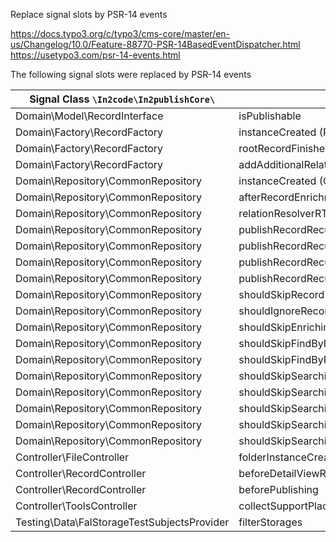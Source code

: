 Replace signal slots by PSR-14 events

https://docs.typo3.org/c/typo3/cms-core/master/en-us/Changelog/10.0/Feature-88770-PSR-14BasedEventDispatcher.html
https://usetypo3.com/psr-14-events.html


The following signal slots were replaced by PSR-14 events

| Signal Class `\In2code\In2publishCore\`     | Signal Name                                            | Event                                                             |
|---------------------------------------------| -------------------------------------------------------|-------------------------------------------------------------------|
| Domain\Model\RecordInterface                | isPublishable                                          | VoteIfRecordIsPublishable                                         |
| Domain\Factory\RecordFactory                | instanceCreated (RecordFactory)                        | RecordInstanceWasInstantiated                                     |
| Domain\Factory\RecordFactory                | rootRecordFinished                                     | RootRecordCreationWasFinished                                     |
| Domain\Factory\RecordFactory                | addAdditionalRelatedRecords                            | AllRelatedRecordsWereAddedToOneRecord                             |
| Domain\Repository\CommonRepository          | instanceCreated (CommonRepository)                     | CommonRepositoryWasInstantiated                                   |
| Domain\Repository\CommonRepository          | afterRecordEnrichment (deprecated!)                    | RecordWasEnriched                                                 |
| Domain\Repository\CommonRepository          | relationResolverRTE                                    | RelatedRecordsByRteWereFetched                                    |
| Domain\Repository\CommonRepository          | publishRecordRecursiveBegin                            | RecursiveRecordPublishingBegan                                    |
| Domain\Repository\CommonRepository          | publishRecordRecursiveEnd                              | RecursiveRecordPublishingEnded                                    |
| Domain\Repository\CommonRepository          | publishRecordRecursiveBeforePublishing                 | PublishingOfOneRecordBegan                                        |
| Domain\Repository\CommonRepository          | publishRecordRecursiveAfterPublishing                  | PublishingOfOneRecordEnded                                        |
| Domain\Repository\CommonRepository          | shouldSkipRecord                                       | [VoteIfRecordShouldBeSkipped](../Events/VoteIfRecordShouldBeSkipped.md)                                           |
| Domain\Repository\CommonRepository          | shouldIgnoreRecord                                     | VoteIfRecordShouldBeIgnored                                       |
| Domain\Repository\CommonRepository          | shouldSkipEnrichingPageRecord                          | VoteIfPageRecordEnrichingShouldBeSkipped                          |
| Domain\Repository\CommonRepository          | shouldSkipFindByIdentifier                             | VoteIfFindingByIdentifierShouldBeSkipped                          |
| Domain\Repository\CommonRepository          | shouldSkipFindByProperty                               | VoteIfFindingByPropertyShouldBeSkipped                            |
| Domain\Repository\CommonRepository          | shouldSkipSearchingForRelatedRecordByTable             | VoteIfSearchingForRelatedRecordByTableShouldBeSkipped             |
| Domain\Repository\CommonRepository          | shouldSkipSearchingForRelatedRecords                   | VoteIfSearchingForRelatedRecordsShouldBeSkipped                   |
| Domain\Repository\CommonRepository          | shouldSkipSearchingForRelatedRecordsByFlexForm         | VoteIfSearchingForRelatedRecordsByFlexFormShouldBeSkipped         |
| Domain\Repository\CommonRepository          | shouldSkipSearchingForRelatedRecordsByFlexFormProperty | VoteIfSearchingForRelatedRecordsByFlexFormPropertyShouldBeSkipped |
| Domain\Repository\CommonRepository          | shouldSkipSearchingForRelatedRecordsByProperty         | VoteIfSearchingForRelatedRecordsByPropertyShouldBeSkipped         |
| Controller\FileController                   | folderInstanceCreated                                  | [FolderInstanceWasCreated](../Events/FolderInstanceWasCreated.md)                                                 |
| Controller\RecordController                 | beforeDetailViewRender                                 | [RecordWasCreatedForDetailAction](../Events/RecordWasCreatedForDetailAction.md)                                   |
| Controller\RecordController                 | beforePublishing                                       | RecordWasSelectedForPublishing                                    |
| Controller\ToolsController                  | collectSupportPlaces                                   | RreatedDefaultHelpLabels                                          |
| Testing\Data\FalStorageTestSubjectsProvider | filterStorages                                         | StoragesForTestingWereFetched                                     |

